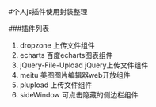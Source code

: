 #个人js插件使用封装整理

###插件列表
1. dropzone 上传文件组件
2. echarts 百度echarts图表组件
3. jQuery-File-Upload jQuery上传文件组件
4. meitu 美图图片编辑器web开放组件
5. plupload 上传文件组件
6. sideWindow 可点击隐藏的侧边栏组件
